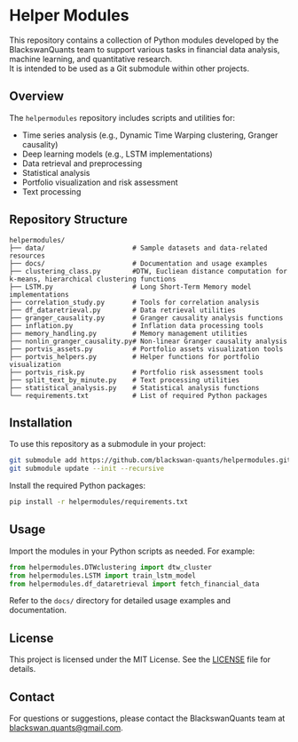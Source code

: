 # Helper Modules

This repository contains a collection of Python modules developed by the BlackswanQuants team to support various tasks in financial data analysis, machine learning, and quantitative research.  
It is intended to be used as a Git submodule within other projects.

## Overview

The `helpermodules` repository includes scripts and utilities for:

- Time series analysis (e.g., Dynamic Time Warping clustering, Granger causality)
- Deep learning models (e.g., LSTM implementations)
- Data retrieval and preprocessing
- Statistical analysis
- Portfolio visualization and risk assessment
- Text processing

## Repository Structure

```
helpermodules/
├── data/                      # Sample datasets and data-related resources
├── docs/                      # Documentation and usage examples
├── clustering_class.py        #DTW, Eucliean distance computation for k-means, hierarchical clustering functions
├── LSTM.py                    # Long Short-Term Memory model implementations
├── correlation_study.py       # Tools for correlation analysis
├── df_dataretrieval.py        # Data retrieval utilities
├── granger_causality.py       # Granger causality analysis functions
├── inflation.py               # Inflation data processing tools
├── memory_handling.py         # Memory management utilities
├── nonlin_granger_causality.py# Non-linear Granger causality analysis
├── portvis_assets.py          # Portfolio assets visualization tools
├── portvis_helpers.py         # Helper functions for portfolio visualization
├── portvis_risk.py            # Portfolio risk assessment tools
├── split_text_by_minute.py    # Text processing utilities
├── statistical_analysis.py    # Statistical analysis functions
└── requirements.txt           # List of required Python packages
```

## Installation

To use this repository as a submodule in your project:

```bash
git submodule add https://github.com/blackswan-quants/helpermodules.git helpermodules
git submodule update --init --recursive
```

Install the required Python packages:

```bash
pip install -r helpermodules/requirements.txt
```

## Usage

Import the modules in your Python scripts as needed. For example:

```python
from helpermodules.DTWclustering import dtw_cluster
from helpermodules.LSTM import train_lstm_model
from helpermodules.df_dataretrieval import fetch_financial_data
```

Refer to the `docs/` directory for detailed usage examples and documentation.


## License

This project is licensed under the MIT License. See the [LICENSE](LICENSE) file for details.

## Contact

For questions or suggestions, please contact the BlackswanQuants team at [blackswan.quants@gmail.com](mailto:blackswan.quants@gmail.com).
